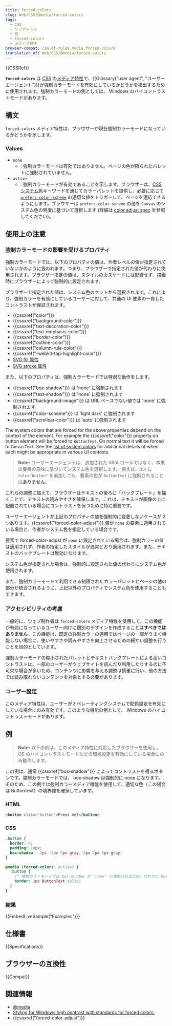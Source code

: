 ```yaml
---
title: forced-colors
slug: Web/CSS/@media/forced-colors
tags:
  - CSS
  - リファレンス
  - 色
  - forced-colors
  - メディア特性
browser-compat: css.at-rules.media.forced-colors
translation_of: Web/CSS/@media/forced-colors
---
```

{{CSSRef}}

**`forced-colors`** は [CSS](/ja/docs/Web/CSS) の[メディア特性](/ja/docs/Web/CSS/Media_Queries/Using_media_queries#media_features)で、{{Glossary("user agent", "ユーザーエージェント")}}が強制カラーモードを有効にしているかどうかを検出するために使用されます。強制カラーモードの例としては、 Windows のハイコントラストモードがあります。

## 構文

`forced-colors` メディア特性は、ブラウザーが現在強制カラーモードになっているかどうかを示します。

### Values

- `none`
  - : 強制カラーモードは有効ではありません。ページの色が限られたパレットに強制されていません。
- `active`
  - : 強制カラーモードが有効であることを示します。ブラウザーは、[CSS システム色](/ja/docs/Web/CSS/color_value#system_colors)キーワードを通じてカラーパレットを提供し、必要に応じて [`prefers-color-scheme`](/ja/docs/Web/CSS/@media/prefers-color-scheme) の適切な値をトリガーして、ページを適応できるようにします。ブラウザーは `prefers-color-scheme` の値を `Canvas` のシステム色の明度に基づいて選択します (詳細は [color adjust spec](https://www.w3.org/TR/css-color-adjust-1/#forced) を参照してください)。

## 使用上の注意

### 強制カラーモードの影響を受けるプロパティ

強制カラーモードでは、以下のプロパティの値は、作者レベルの値が指定されていないかのように扱われます。つまり、ブラウザーで指定された値が代わりに使用されます。ブラウザー指定の値は、スタイルのカスケードには影響せず、描画時にブラウザーによって強制的に設定されます。

ブラウザーで指定された値は、システム色のセットから選択されます。これにより、強制カラーを有効にしているユーザーに対して、共通の UI 要素の一貫したコントラストが保証されます。

- {{cssxref("color")}}
- {{cssxref("background-color")}}
- {{cssxref("text-decoration-color")}}
- {{cssxref("text-emphasis-color")}}
- {{cssxref("border-color")}}
- {{cssxref("outline-color")}}
- {{cssxref("column-rule-color")}}
- {{cssxref("-webkit-tap-highlight-color")}}
- [SVG fill 属性](/ja/docs/Web/SVG/Attribute/fill)
- [SVG stroke 属性](/ja/docs/Web/SVG/Attribute/stroke)

また、以下のプロパティは、強制カラーモードでは特別な動作をします。

- {{cssxref("box-shadow")}} は 'none' に強制されます
- {{cssxref("text-shadow")}} は 'none' に強制されます
- {{cssxref("background-image")}} は URL ベースでない値では 'none' に強制されます
- {{cssxref("color-scheme")}} は 'light dark' に強制されます
- {{cssxref("scrollbar-color")}} は 'auto' に強制されます

The system colors that are forced for the above properties depend on the context of the element. For example the {{cssxref("color")}} property on button element will be forced to `ButtonText`. On normal text it will be forced to `CanvasText`. See the [list of system colors](/ja/docs/Web/CSS/color_value#system_colors) for additional details of when each might be appropriate in various UI contexts.

> **Note:** ユーザーエージェントは、追加された ARIA ロールではなく、本来の要素の意味に基づいてシステム色を選択します。
> 例えば、`div` に `role="button"` を追加しても、要素の色が `ButtonText` に強制されることは**ありません**。

これらの調整に加えて、ブラウザーはテキストの後ろに「バックプレート」を描くことで、テキストの読みやすさを確保します。これは、テキストが画像の上に配置されている場合にコントラストを保つために特に重要です。

ユーザーエージェントが上記のプロパティの値を強制的に変更しないケースが 2 つあります。{{cssxref("forced-color-adjust")}} 値が `none` の要素に適用されている場合と、作者がシステム色を指定している場合です。

要素で forced-color-adjust が `none` に設定されている場合は、強制カラーの値は適用されず、作者の指定したスタイルが通常どおり適用されます。また、テキストのバックプレートは無効になります。

システム色が指定された場合は、強制的に設定された値の代わりにシステム色が使用されます。

また、強制カラーモードで利用できる制限されたカラーパレットとページの他の部分が統合されるように、上記以外のプロパティでシステム色を使用することもできます。

### アクセシビリティの考慮

一般的に、ウェブ制作者は `forced-colors` メディア特性を使用して、この機能が有効になっているユーザー向けに個別のデザインを作成することは**すべきではありません**。この機能は、既定の強制カラーの適用ではページの一部がうまく機能しない場合に、使いやすさや読みやすさを向上させるための細かい調整を行うことを目的としています。

強制カラーモードの縮小されたパレットとテキストバックプレートによる高いコントラストは、一部のユーザーがウェブサイトを読んだり利用したりするのに不可欠な場合が多いため、コンテンツに影響を与える調整は慎重に行い、他の方法では読み取れないコンテンツを対象とする必要があります。

### ユーザー設定

このメディア特性は、ユーザーがオペレーティングシステムで配色設定を有効にしている場合にのみ有効です。このような機能の例として、 Windows のハイコントラストモードがあります。

## 例

> **Note:** 以下の例は、このメディア特性に対応したブラウザーを使用し、 OS のハイコントラストモードなどの環境設定を有効にしている場合にのみ動作します。

この例は、通常 {{cssxref("box-shadow")}} によってコントラストを得るボタンです。強制カラーモードでは、 box-shadow は強制的に none になります。そのため、この例では強制カラーメディア機能を使用して、適切な色（この場合は ButtonText）の境界線を確保しています。

### HTML

```html
<button class="button">Press me!</button>
```

### CSS

```css
.button {
  border: 0;
  padding: 10px;
  box-shadow: -2px -2px 5px gray, 2px 2px 5px gray;
}

@media (forced-colors: active) {
  .button {
    /* 強制カラーモードでは box-shadow が 'none' に強制されるため、代わりに border を使用します。 */
    border: 2px ButtonText solid;
  }
}
```

### 結果

{{EmbedLiveSample("Examples")}}

## 仕様書

{{Specifications}}

## ブラウザーの互換性

{{Compat}}

## 関連情報

- [@media](/ja/docs/Web/CSS/@media)
- [Styling for Windows high contrast with standards for forced colors.](https://blogs.windows.com/msedgedev/2020/09/17/styling-for-windows-high-contrast-with-new-standards-for-forced-colors/)
- {{cssxref("forced-color-adjust")}}
